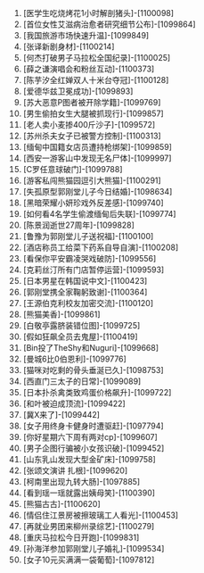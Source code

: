
1. [医学生吃烧烤花1小时解剖猪头]-[1100098]
1. [首位女性艾滋病治愈者研究细节公布]-[1099864]
1. [我国旅游市场快速升温]-[1099849]
1. [张译新剧身材]-[1100214]
1. [何杰打破男子马拉松全国纪录]-[1100025]
1. [薛之谦演唱会和粉丝互动]-[1100373]
1. [陈芋汐全红婵双人十米台夺冠]-[1100128]
1. [爱德华兹卫冕成功]-[1099893]
1. [苏大恶意P图者被开除学籍]-[1099769]
1. [男生偷拍女生大腿被抓现行]-[1099857]
1. [老人卖小麦掺400斤沙子]-[1099572]
1. [苏州杀夫女子已被警方控制]-[1100313]
1. [缅甸中国籍女店员遭持枪绑架]-[1099859]
1. [西安一游客山中发现无名尸体]-[1099997]
1. [C罗任意球破门]-[1099788]
1. [游客私闯熊猫园逗引大熊猫]-[1100291]
1. [失孤原型郭刚堂儿子今日结婚]-[1098634]
1. [黑暗荣耀小妍珍戏外反差感]-[1099740]
1. [如何看4名学生偷渡缅甸后失联]-[1099774]
1. [陈景润逝世27周年]-[1099828]
1. [鲁豫为郭刚堂儿子送祝福]-[1100100]
1. [酒店称员工给菜下药系自导自演]-[1100208]
1. [看保你平安霸凌哭戏破防]-[1099556]
1. [克莉丝汀所有门店暂停运营]-[1099593]
1. [日本男星在韩国说中文]-[1100423]
1. [郭刚堂携全家鞠躬致谢]-[1100364]
1. [王源伯克利校友加密交流]-[1100120]
1. [熊猫美香]-[1099861]
1. [白敬亭露脐装错位图]-[1099725]
1. [假如狂飙全员去鬼屋]-[1100419]
1. [Bin投了TheShy和Nuguri]-[1099668]
1. [曼城6比0伯恩利]-[1099776]
1. [猫咪对吃剩的骨头垂涎已久]-[1098753]
1. [西直门三太子的日常]-[1099089]
1. [日本扑杀禽类致鸡蛋价格飙升]-[1099722]
1. [和叶被迫成顶流]-[1099422]
1. [冀X来了]-[1099442]
1. [女子用终身卡健身时遭驱赶]-[1097794]
1. [你好星期六下周有两对cp]-[1099607]
1. [男子企图行骗被小女孩识破]-[1099452]
1. [山东乳山发现大型金矿床]-[1099758]
1. [张颂文演讲 扎根]-[1099620]
1. [柯南里出现九转大肠]-[1097885]
1. [看到瑶一瑶就露出姨母笑]-[1100390]
1. [熊猫古古]-[1100620]
1. [情侣住江景房被擦玻璃工人看光]-[1100453]
1. [再就业男团来柳州录综艺]-[1100279]
1. [重庆马拉松今日开跑]-[1099831]
1. [孙海洋参加郭刚堂儿子婚礼]-[1099534]
1. [女子10元买满满一袋葡萄]-[1097812]